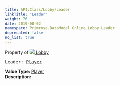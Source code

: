 ```yaml
---
title: API:Class/Lobby/Leader
linkTitle: "Leader"
weight: 76
date: 2019-08-02
namespace: Primrose.DataModel.Online.Lobby.Leader
deprecated: false
no_list: true
---
```

Property of <a href="/docs/api-reference/Class/Lobby"><img src="/icons/silk/default.png"/>&nbsp;Lobby</a>
<pre class="method-declaration">
Leader: <a class="type" href="/docs/api-reference/Class/Player">Player</a></pre>
<b>Value Type: </b>
<a class="type" href="/docs/api-reference/Class/Player">Player</a>
<br/>
<b>Description: </b>